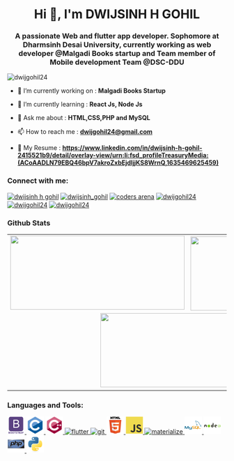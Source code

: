 <h1 align="center">Hi 👋, I'm DWIJSINH H GOHIL</h1>
<h3 align="center">A passionate Web and flutter app developer. Sophomore at Dharmsinh Desai University, currently working as web developer @Malgadi Books startup and Team member of Mobile development Team @DSC-DDU</h3>

<p align="left"> <img src="https://komarev.com/ghpvc/?username=dwijgohil24&label=Profile%20views&color=0e75b6&style=flat" alt="dwijgohil24" /> </p>



- 🔭 I’m currently working on : **Malgadi Books Startup**

- 🌱 I’m currently learning : **React Js, Node Js**

- 💬 Ask me about : **HTML,CSS,PHP and MySQL**

- 📫 How to reach me : **dwijgohil24@gmail.com**

- 📄 My Resume : **https://www.linkedin.com/in/dwijsinh-h-gohil-2415521b9/detail/overlay-view/urn:li:fsd_profileTreasuryMedia:(ACoAADLN79EBQ46bpV7akroZxbEjdIjjKS8WrnQ,1635469625459)**


<h3 align="left">Connect with me:</h3>
<p align="left">
<a href="https://linkedin.com/in/dwijsinh-h-gohil-2415521b9/" target="blank"><img align="center" src="https://raw.githubusercontent.com/rahuldkjain/github-profile-readme-generator/master/src/images/icons/Social/linked-in-alt.svg" alt="dwijsinh h gohil" height="30" width="40" /></a>
<a href="https://instagram.com/dwijsinh_gohil" target="blank"><img align="center" src="https://raw.githubusercontent.com/rahuldkjain/github-profile-readme-generator/master/src/images/icons/Social/instagram.svg" alt="dwijsinh_gohil" height="30" width="40" /></a>
<a href="https://www.youtube.com/c/coders arena" target="blank"><img align="center" src="https://raw.githubusercontent.com/rahuldkjain/github-profile-readme-generator/master/src/images/icons/Social/youtube.svg" alt="coders arena" height="30" width="40" /></a>
<a href="https://www.codechef.com/users/dwijgohil24" target="blank"><img align="center" src="https://cdn.jsdelivr.net/npm/simple-icons@3.1.0/icons/codechef.svg" alt="dwijgohil24" height="30" width="40" /></a>
<a href="https://www.hackerrank.com/dwijgohil24" target="blank"><img align="center" src="https://raw.githubusercontent.com/rahuldkjain/github-profile-readme-generator/master/src/images/icons/Social/hackerrank.svg" alt="dwijgohil24" height="30" width="40" /></a>
<a href="https://codeforces.com/profile/dwijgohil24" target="blank"><img align="center" src="https://cdn.jsdelivr.net/npm/simple-icons@3.0.1/icons/codeforces.svg" alt="dwijgohil24" height="30" width="40" /></a>
</p>

### Github Stats
<table>
  <tr>
    <td align="center">
      <img alt="" width="400" src="https://github-readme-stats.vercel.app/api?username=dwijgohil24&show_icons=true&theme=vision-friendly-dark&hide_border=true" width="360px" height="170px" >
    </td>
    <td align="center">
        <img align="right" src ="https://github-readme-streak-stats.herokuapp.com?user=dwijgohil24&theme=vision-friendly-dark&hide_border=true" width="360px" height="170px">
    </td>
  </tr>
    <tr>
    <td colspan="2" align="center">
        <img src ="https://github-readme-stats.vercel.app/api/top-langs/?username=dwijgohil24&layout=compact&hide_border=true&theme=vision-friendly-dark&langs_count=10&hide=jupyter%20notebook,tex,php" height="170px" width="360px">
    </td>
  </tr>
</table>

<h3 align="left">Languages and Tools:</h3>
<p align="left"> <a href="https://getbootstrap.com" target="_blank"> <img src="https://raw.githubusercontent.com/devicons/devicon/master/icons/bootstrap/bootstrap-plain-wordmark.svg" alt="bootstrap" width="40" height="40"/> </a> <a href="https://www.cprogramming.com/" target="_blank"> <img src="https://raw.githubusercontent.com/devicons/devicon/master/icons/c/c-original.svg" alt="c" width="40" height="40"/> </a> <a href="https://www.w3schools.com/cpp/" target="_blank"> <img src="https://raw.githubusercontent.com/devicons/devicon/master/icons/cplusplus/cplusplus-original.svg" alt="cplusplus" width="40" height="40"/> </a> <a href="https://flutter.dev" target="_blank"> <img src="https://www.vectorlogo.zone/logos/flutterio/flutterio-icon.svg" alt="flutter" width="40" height="40"/> </a> <a href="https://git-scm.com/" target="_blank"> <img src="https://www.vectorlogo.zone/logos/git-scm/git-scm-icon.svg" alt="git" width="40" height="40"/> </a> <a href="https://www.w3.org/html/" target="_blank"> <img src="https://raw.githubusercontent.com/devicons/devicon/master/icons/html5/html5-original-wordmark.svg" alt="html5" width="40" height="40"/> </a> <a href="https://developer.mozilla.org/en-US/docs/Web/JavaScript" target="_blank"> <img src="https://raw.githubusercontent.com/devicons/devicon/master/icons/javascript/javascript-original.svg" alt="javascript" width="40" height="40"/> </a> <a href="https://materializecss.com/" target="_blank"> <img src="https://raw.githubusercontent.com/prplx/svg-logos/5585531d45d294869c4eaab4d7cf2e9c167710a9/svg/materialize.svg" alt="materialize" width="40" height="40"/> </a> <a href="https://www.mysql.com/" target="_blank"> <img src="https://raw.githubusercontent.com/devicons/devicon/master/icons/mysql/mysql-original-wordmark.svg" alt="mysql" width="40" height="40"/> </a> <a href="https://nodejs.org" target="_blank"> <img src="https://raw.githubusercontent.com/devicons/devicon/master/icons/nodejs/nodejs-original-wordmark.svg" alt="nodejs" width="40" height="40"/> </a> <a href="https://www.php.net" target="_blank"> <img src="https://raw.githubusercontent.com/devicons/devicon/master/icons/php/php-original.svg" alt="php" width="40" height="40"/> </a> <a href="https://www.python.org" target="_blank"> <img src="https://raw.githubusercontent.com/devicons/devicon/master/icons/python/python-original.svg" alt="python" width="40" height="40"/> </a> </p>


